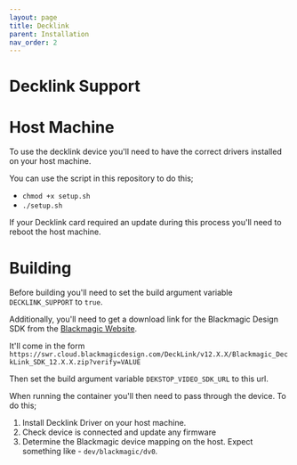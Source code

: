 ```yaml
---
layout: page
title: Decklink
parent: Installation
nav_order: 2
---
```


# Decklink Support

# Host Machine

To use the decklink device you'll need to have the correct drivers installed on your host machine.

You can use the script in this repository to do this;

-   `chmod +x setup.sh`
-   `./setup.sh`

If your Decklink card required an update during this process you'll need to reboot the host machine.

# Building

Before building you'll need to set the build argument variable `DECKLINK_SUPPORT` to `true`.

Additionally, you'll need to get a download link for the Blackmagic Design SDK from the [Blackmagic Website](https://www.blackmagicdesign.com/support/download/2438c76b9f734f69b4a914505e50a5ab/Linux).

It'll come in the form `https://swr.cloud.blackmagicdesign.com/DeckLink/v12.X.X/Blackmagic_DeckLink_SDK_12.X.X.zip?verify=VALUE`

Then set the build argument variable `DEKSTOP_VIDEO_SDK_URL` to this url.

When running the container you'll then need to pass through the device. To do this;

1. Install Decklink Driver on your host machine.
2. Check device is connected and update any firmware
3. Determine the Blackmagic device mapping on the host. Expect something like - `dev/blackmagic/dv0`.
